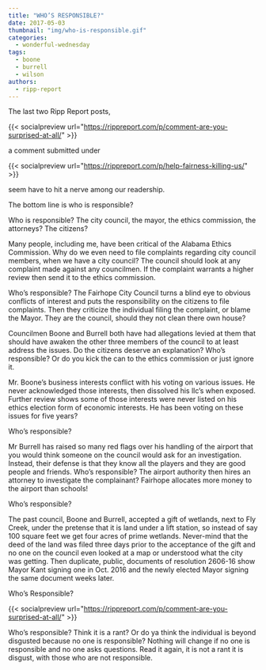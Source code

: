```yaml
---
title: "WHO’S RESPONSIBLE?"
date: 2017-05-03
thumbnail: "img/who-is-responsible.gif"
categories: 
  - wonderful-wednesday
tags: 
  - boone
  - burrell
  - wilson
authors: 
  - ripp-report
---
```


The last two Ripp Report posts,

{{< socialpreview url="https://rippreport.com/p/comment-are-you-surprised-at-all/" >}}

a comment submitted under

{{< socialpreview url="https://rippreport.com/p/help-fairness-killing-us/" >}}

seem have to hit a nerve among our readership.

The bottom line is who is responsible?

Who is responsible? The city council, the mayor, the ethics commission, the attorneys? The citizens?

Many people, including me, have been critical of the Alabama Ethics Commission. Why do we even need to file complaints regarding city council members, when we have a city council? The council should look at any complaint made against any councilmen. If the complaint warrants a higher review then send it to the ethics commission.

Who’s responsible? The Fairhope City Council turns a blind eye to obvious conflicts of interest and puts the responsibility on the citizens to file complaints. Then they criticize the individual filing the complaint, or blame the Mayor. They are the council, should they not clean there own house?

Councilmen Boone and Burrell both have had allegations levied at them that should have awaken the other three members of the council to at least address the issues. Do the citizens deserve an explanation? Who’s responsible? Or do you kick the can to the ethics commission or just ignore it.

Mr. Boone’s business interests conflict with his voting on various issues. He never acknowledged those interests, then dissolved his llc’s when exposed. Further review shows some of those interests were never listed on his ethics election form of economic interests. He has been voting on these issues for five years?

Who’s responsible?

Mr Burrell has raised so many red flags over his handling of the airport that you would think someone on the council would ask for an investigation. Instead, their defense is that they know all the players and they are good people and friends. Who’s responsible? The airport authority then hires an attorney to investigate the complainant? Fairhope allocates more money to the airport than schools!

Who’s responsible?

The past council, Boone and Burrell, accepted a gift of wetlands, next to Fly Creek, under the pretense that it is land under a lift station, so instead of say 100 square feet we get four acres of prime wetlands. Never-mind that the deed of the land was filed three days prior to the acceptance of the gift and no one on the council even looked at a map or understood what the city was getting. Then duplicate, public, documents of resolution 2606-16 show Mayor Kant signing one in Oct. 2016 and the newly elected Mayor signing the same document weeks later.

Who’s Responsible?

{{< socialpreview url="https://rippreport.com/p/comment-are-you-surprised-at-all/" >}}

Who’s responsible? Think it is a rant? Or do ya think the individual is beyond disgusted because no one is responsible? Nothing will change if no one is responsible and no one asks questions. Read it again, it is not a rant it is disgust, with those who are not responsible.
